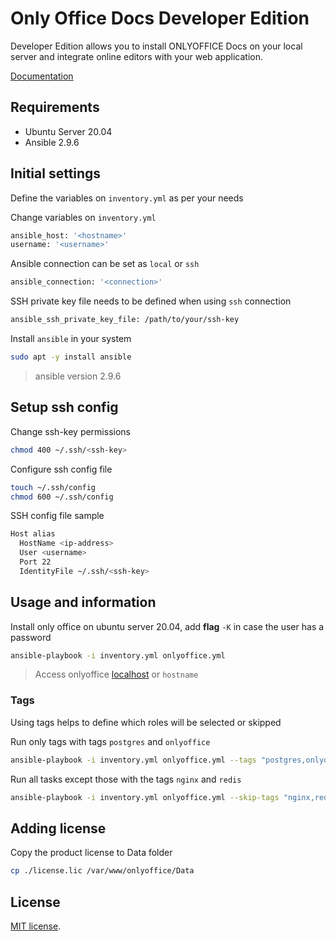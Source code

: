 # Only Office Docs Developer Edition

Developer Edition allows you to install ONLYOFFICE Docs on your local server and integrate online editors with your web application.

[Documentation](https://helpcenter.onlyoffice.com/installation/docs-developer-install-ubuntu.aspx)

## Requirements

* Ubuntu Server 20.04
* Ansible 2.9.6

## Initial settings

Define the variables on `inventory.yml` as per your needs

Change variables on `inventory.yml`
```bash
ansible_host: '<hostname>'
username: '<username>'
```

Ansible connection can be set as `local` or `ssh`
```bash
ansible_connection: '<connection>'
```

SSH private key file needs to be defined when using `ssh` connection
```bash
ansible_ssh_private_key_file: /path/to/your/ssh-key
```

Install `ansible` in your system
```bash
sudo apt -y install ansible
```
> ansible version 2.9.6

## Setup ssh config

Change ssh-key permissions
```bash
chmod 400 ~/.ssh/<ssh-key>
```

Configure ssh config file
```bash
touch ~/.ssh/config
chmod 600 ~/.ssh/config
```

SSH config file sample
```bash
Host alias
  HostName <ip-address>
  User <username>
  Port 22
  IdentityFile ~/.ssh/<ssh-key>
```

## Usage and information

Install only office on ubuntu server 20.04, add **flag** `-K` in case the user has a password
```bash
ansible-playbook -i inventory.yml onlyoffice.yml
```
> Access onlyoffice [localhost](http://localhost) or `hostname`

### Tags

Using tags helps to define which roles will be selected or skipped

Run only tags with tags `postgres` and `onlyoffice`

```bash
ansible-playbook -i inventory.yml onlyoffice.yml --tags "postgres,onlyoffice"
```

Run all tasks except those with the tags `nginx` and `redis`

```bash
ansible-playbook -i inventory.yml onlyoffice.yml --skip-tags "nginx,redis"
```

## Adding license

Copy the product license to Data folder
```bash
cp ./license.lic /var/www/onlyoffice/Data
```

## License

[MIT license](http://opensource.org/licenses/MIT).
